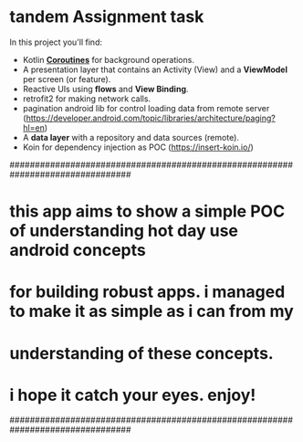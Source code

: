 # tandem Assignment task

In this project you'll find:
*   Kotlin **[Coroutines](https://kotlinlang.org/docs/reference/coroutines-overview.html)** for background operations.
*   A presentation layer that contains an Activity (View) and a **ViewModel** per screen (or feature).
*   Reactive UIs using **flows** and **View Binding**.
*   retrofit2 for making network calls.
*   pagination android lib for control loading data from remote server (https://developer.android.com/topic/libraries/architecture/paging?hl=en)
*   A **data layer** with a repository and data sources (remote).
*   Koin for dependency injection as POC (https://insert-koin.io/)

################################################################################
# this app aims to show a simple POC of understanding hot day use android concepts
# for building robust apps. i managed to make it as simple as i can from my
# understanding of these concepts.
# i hope it catch your eyes. enjoy!
################################################################################